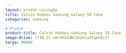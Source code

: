 ```yaml
---
layout: produk-casinghp
title: Calvin Hobbes Samsung Galaxy S9 Case
categories: samsung

# Produk
product-title: Calvin Hobbes Samsung Galaxy S9 Case
image-drive: 1f3N_Zt-vWrmHIGdWCUGdXvadTqkhEzIf
harga: 90000
---
```

